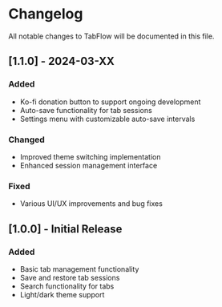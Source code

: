 # Changelog
All notable changes to TabFlow will be documented in this file.

## [1.1.0] - 2024-03-XX
### Added
- Ko-fi donation button to support ongoing development
- Auto-save functionality for tab sessions
- Settings menu with customizable auto-save intervals

### Changed
- Improved theme switching implementation
- Enhanced session management interface

### Fixed
- Various UI/UX improvements and bug fixes

## [1.0.0] - Initial Release
### Added
- Basic tab management functionality
- Save and restore tab sessions
- Search functionality for tabs
- Light/dark theme support
